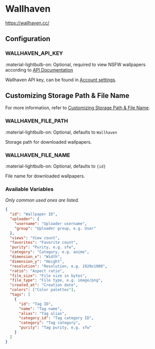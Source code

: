 # Wallhaven

<https://wallhaven.cc/>

## Configuration

### WALLHAVEN_API_KEY

:material-lightbulb-on: Optional, required to view NSFW wallpapers according to [API Documentation](https://wallhaven.cc/help/api#wallpapers)

Wallhaven API key, can be found in [Account settings](https://wallhaven.cc/settings/account).

## Customizing Storage Path & File Name

For more information, refer to [Customizing Storage Path & File Name](./index.md/#customizing-storage-path--file-name).

### WALLHAVEN_FILE_PATH

:material-lightbulb-on: Optional, defaults to `Wallhaven`

Storage path for downloaded wallpapers.

### WALLHAVEN_FILE_NAME

:material-lightbulb-on: Optional, defaults to `{id}`

File name for downloaded wallpapers.

### Available Variables

_Only common used ones are listed._

```json
{
  "id": "Wallpaper ID",
  "uploader": {
    "username": "Uploader username",
    "group": "Uploader group, e.g. User"
  },
  "views": "View count",
  "favorites": "Favorite count",
  "purity": "Purity, e.g. sfw",
  "category": "Category, e.g. anime",
  "dimension_x": "Width",
  "dimension_y": "Height",
  "resolution": "Resolution, e.g. 1920x1080",
  "ratio": "Aspect ratio",
  "file_size": "File size in bytes",
  "file_type": "File type, e.g. image/png",
  "created_at": "Creation date",
  "colors": ["Color palettes"],
  "tags": [
    {
      "id": "Tag ID",
      "name": "Tag name",
      "alias": "Tag alias",
      "category_id": "Tag category ID",
      "category": "Tag category",
      "purity": "Tag purity, e.g. sfw"
    }
  ]
}
```
